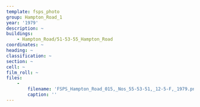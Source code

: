 ```yaml
---
template: fsps_photo
group: Hampton_Road_1
year: '1979'
description: ~
buildings:
    - Hampton_Road/51-53-55_Hampton_Road
coordinates: ~
heading: ~
classification: ~
section: ~
cell: ~
film_roll: ~
files:
    -
        filename: 'FSPS_Hampton_Road_015,_Nos_55-53-51,_12-5-F,_1979.png'
        caption: ''
---
```

